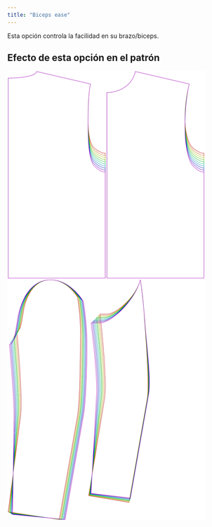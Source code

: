 ```yaml
---
title: "Biceps ease"
---
```


Esta opción controla la facilidad en su brazo/biceps.

## Efecto de esta opción en el patrón

![Esta imagen muestra el efecto de esta opción superponiendo varias variantes que tienen un valor diferente para esta opción](bent_bicepsease_sample.svg "Efecto de esta opción en el patrón")
